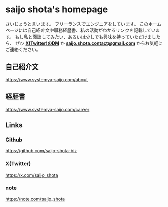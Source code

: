 # saijo shota's homepage

さいじょうと言います。
フリーランスでエンジニアをしています。
このホームページには自己紹介文や職務経歴書、私の活動がわかるリンクを記載しています。
もし私と面談してみたい、あるいは少しでも興味を持っていただけましたら、
ぜひ **[X(Twitter)のDM](https://twitter.com/saijo_shota)** か **[saijo.shota.contact@gmail.com](mailto:saijo.shota.contact@gmail.com)** からお気軽にご連絡ください。


## 自己紹介文

https://www.systemya-saijo.com/about

## 経歴書

https://www.systemya-saijo.com/career

## Links

### Github

https://github.com/saijo-shota-biz

### X(Twitter)

https://x.com/saijo_shota

### note

https://note.com/saijo_shota

